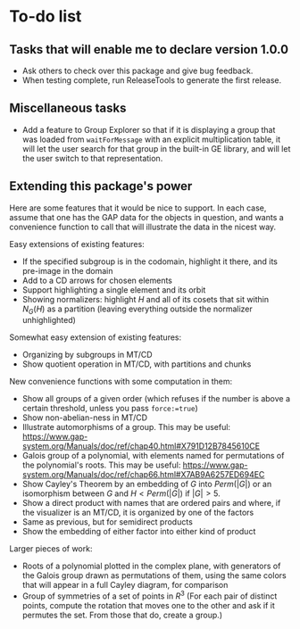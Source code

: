 
# To-do list

## Tasks that will enable me to declare version 1.0.0

 * Ask others to check over this package and give bug feedback.
 * When testing complete, run ReleaseTools to generate the first release.

## Miscellaneous tasks

 * Add a feature to Group Explorer so that if it is displaying a group
   that was loaded from `waitForMessage` with an explicit multiplication
   table, it will let the user search for that group in the built-in GE
   library, and will let the user switch to that representation.

## Extending this package's power

Here are some features that it would be nice to support.  In each case,
assume that one has the GAP data for the objects in question, and wants
a convenience function to call that will illustrate the data in the
nicest way.

Easy extensions of existing features:

 * If the specified subgroup is in the codomain, highlight it there,
   and its pre-image in the domain
 * Add to a CD arrows for chosen elements
 * Support highlighting a single element and its orbit
 * Showing normalizers: highlight $H$ and all of its cosets that sit
   within $N_G(H)$ as a partition (leaving everything outside the
   normalizer unhighlighted)

Somewhat easy extension of existing features:

 * Organizing by subgroups in MT/CD
 * Show quotient operation in MT/CD, with partitions and chunks

New convenience functions with some computation in them:

 * Show all groups of a given order (which refuses if the number is
   above a certain threshold, unless you pass `force:=true`)
 * Show non-abelian-ness in MT/CD
 * Illustrate automorphisms of a group.  This may be useful:
   https://www.gap-system.org/Manuals/doc/ref/chap40.html#X791D12B7845610CE
 * Galois group of a polynomial, with elements named for permutations
   of the polynomial's roots.  This may be useful:
   https://www.gap-system.org/Manuals/doc/ref/chap66.html#X7AB9A6257ED694EC
 * Show Cayley's Theorem by an embedding of $G$ into $Perm(|G|)$
   or an isomorphism between $G$ and $H<Perm(|G|)$ if $|G|>5$.
 * Show a direct product with names that are ordered pairs and where,
   if the visualizer is an MT/CD, it is organized by one of the factors
 * Same as previous, but for semidirect products
 * Show the embedding of either factor into either kind of product

Larger pieces of work:

 * Roots of a polynomial plotted in the complex plane, with generators
   of the Galois group drawn as permutations of them, using the same
   colors that will appear in a full Cayley diagram, for comparison
 * Group of symmetries of a set of points in $R^3$
   (For each pair of distinct points, compute the rotation that moves
   one to the other and ask if it permutes the set.  From those that do,
   create a group.)

